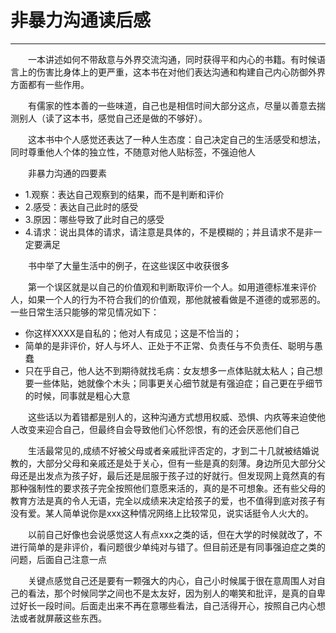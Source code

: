 # 非暴力沟通读后感
***
&ensp;&ensp;&ensp;&ensp;一本讲述如何不带敌意与外界交流沟通，同时获得平和内心的书籍。有时候语言上的伤害比身体上的更严重，这本书在对他们表达沟通和构建自己内心防御外界方面都有一些作用。

&ensp;&ensp;&ensp;&ensp;有儒家的性本善的一些味道，自己也是相信时间大部分这点，尽量以善意去揣测别人（读了这本书，感觉自己还是做的不够好）。

&ensp;&ensp;&ensp;&ensp;这本书中个人感觉还表达了一种人生态度：自己决定自己的生活感受和想法，同时尊重他人个体的独立性，不随意对他人贴标签，不强迫他人

&ensp;&ensp;&ensp;&ensp;非暴力沟通的四要素
- 1.观察：表达自己观察到的结果，而不是判断和评价
- 2.感受：表达自己此时的感受
- 3.原因：哪些导致了此时自己的感受
- 4.请求：说出具体的请求，请注意是具体的，不是模糊的；并且请求不是非一定要满足

&ensp;&ensp;&ensp;&ensp;书中举了大量生活中的例子，在这些误区中收获很多

&ensp;&ensp;&ensp;&ensp;第一个误区就是以自己的价值观和判断取评价一个人。如用道德标准来评价人，如果一个人的行为不符合我们的价值观，那他就被看做是不道德的或邪恶的。一些日常生活只能够的常见情况如下：

- 你这样XXXX是自私的；他对人有成见；这是不恰当的；
- 简单的是非评价，好人与坏人、正处于不正常、负责任与不负责任、聪明与愚蠢
- 只在乎自己，他人达不到期待就找毛病：女友想多一点体贴就太粘人；自己想要一些体贴，她就像个木头；同事更关心细节就是有强迫症；自己更在乎细节的时候，同事就是粗心大意

&ensp;&ensp;&ensp;&ensp;这些话以为着错都是别人的，这种沟通方式想用权威、恐惧、内疚等来迫使他人改变来迎合自己，但最终自会导致他们心怀怨恨，有的还会厌恶他们自己

&ensp;&ensp;&ensp;&ensp;生活最常见的,成绩不好被父母或者亲戚批评否定的，才到二十几就被结婚说教的，大部分父母和亲戚还是处于关心，但有一些是真的刻薄。身边所见大部分父母还是出发点为孩子好，最后还是屈服于孩子过的好就行。但发现网上竟然真的有那种强制性的要求孩子完全按照他们意愿来活的，真的是不可想象。还有些父母的教育方法是真的令人无语，完全以成绩来决定给孩子的爱，也不值得到底对孩子有没有爱。某人简单说你是xxx这种情况网络上比较常见，说实话挺令人火大的。

&ensp;&ensp;&ensp;&ensp;以前自己好像也会说感觉这人有点xxx之类的话，但在大学的时候就改了，不进行简单的是非评价，看问题很少单纯对与错了。但目前还是有同事强迫症之类的问题，后面自己注意一点

&ensp;&ensp;&ensp;&ensp;关键点感觉自己还是要有一颗强大的内心，自己小时候属于很在意周围人对自己的看法，那个时候同学之间也不是太友好，因为别人的嘲笑和批评，是真的自卑过好长一段时间。后面走出来不再在意哪些看法，自己活得开心，按照自己内心想法或者就屏蔽这些东西。

